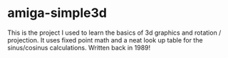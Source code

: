 # amiga-simple3d
This is the project I used to learn the basics of 3d graphics and rotation / projection. It uses fixed point math and a neat look up table for the sinus/cosinus calculations. Written back in 1989!
